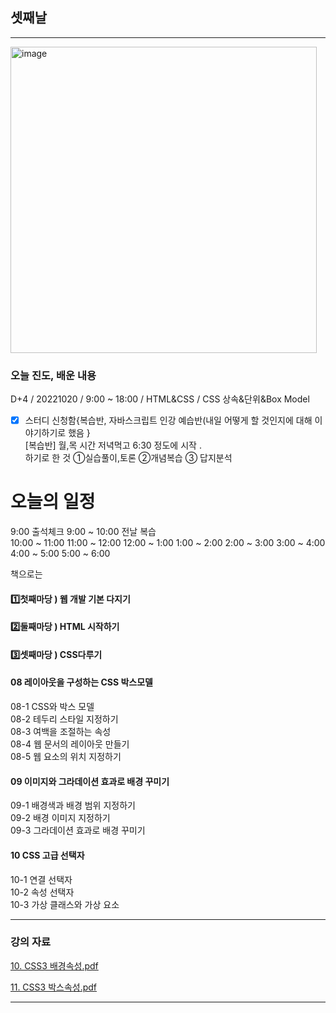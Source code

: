 
## 셋째날 
   
 
 ---
 
<img width="490" alt="image" src="https://user-images.githubusercontent.com/113709273/196216167-b3c8f461-d299-4af1-92d6-fd0797f30ee8.png">

### 오늘 진도, 배운 내용
D+4 / 20221020 / 9:00 ~ 18:00 / HTML&CSS / CSS 상속&단위&Box Model


+ [x] 스터디 신청함{복습반, 자바스크립트 인강 예습반(내일 어떻게 할 것인지에 대해 이야기하기로 했음 }   
  [복습반] 월,목 시간 저녁먹고 6:30 정도에 시작 .    
  하기로 한 것 ①실습풀이,토론 ②개념복습 ③ 답지분석

# 오늘의 일정
9:00 출석체크 
9:00 ~ 10:00 전날 복습    
10:00 ~ 11:00 
11:00 ~ 12:00 
12:00 ~ 1:00 
1:00 ~ 2:00 
2:00 ~ 3:00 
3:00 ~ 4:00 
4:00 ~ 5:00 
5:00 ~ 6:00 

책으로는 
 
#### 1️⃣첫째마당 ) 웹 개발 기본 다지기   

#### 2️⃣둘째마당 ) HTML 시작하기   

#### 3️⃣셋째마당 ) CSS다루기   
  
#### 08 레이아웃을 구성하는 CSS 박스모델     
08-1 CSS와 박스 모델       
08-2 테두리 스타일 지정하기     
08-3 여백을 조절하는 속성   
08-4 웹 문서의 레이아웃 만들기      
08-5 웹 요소의 위치 지정하기    

#### 09 이미지와 그라데이션 효과로 배경 꾸미기        
09-1 배경색과 배경 범위 지정하기   
09-2 배경 이미지 지정하기     
09-3 그라데이션 효과로 배경 꾸미기   

#### 10 CSS 고급 선택자     
10-1 연결 선택자    
10-2 속성 선택자        
10-3 가상 클래스와 가상 요소      



---

### 강의 자료


[10. CSS3 배경속성.pdf](https://github.com/taeheehi/SeSAC/files/9827618/10.CSS3.pdf)


[11. CSS3 박스속성.pdf](https://github.com/taeheehi/SeSAC/files/9827619/11.CSS3.pdf)


---
